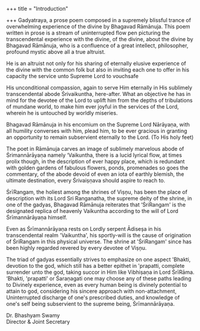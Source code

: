 +++
title = "Introduction"

+++
Gadyatraya, a prose poem composed in a supremely blissful trance of overwhelming experience of the divine by Bhagavad Rāmānuja. This poem written in prose is a stream of uninterrupted flow pen picturing the transcendental experience with the divine, of the divine, about the divine by Bhagavad Rāmānuja, who is a confluence of a great intellect, philosopher, profound mystic above all a true altruist. 

He is an altruist not only for his sharing of eternally elusive experience of the divine with the common folk but also in inviting each one to offer in his capacity the service unto Supreme Lord to vouchsafe 

His unconditional compassion, again to serve Him eternally in His sublimely transcendental abode Śrivaikuntha, here-after. What an objective he has in mind for the devotee of the Lord to uplift him from the depths of tribulations of mundane world, to make him ever joyful in the services of the Lord, wherein he is untouched by worldly miseries. 

Bhagavad Rāmānuja in his encomium on the Supreme Lord Nārāyaṇa, with all humility converses with him, plead him, to be ever gracious in granting an opportunity to remain subservient eternally to the Lord. (To His holy feet) 

The poet in Rāmānuja carves an image of sublimely marvelous abode of Śrimannārāyaṇa namely ‘Vaikuntha, there is a lucid lyrical flow, at times prolix though, in the description of ever happy place, which is redundant with golden gardens of fabulous flowers, ponds, promenades so goes the commentary, of the abode devoid of even an iota of earthly blemish, the ultimate destination, every Śrivaiṣṇava should aspire to reach to. 

ŚrīRangam, the holiest among the shrines of Viṣņu, has been the place of description with its Lord Sri Ranganatha, the supreme deity of the shrine, in one of the gadyas, Bhagavad Rāmānuja reiterates that ‘ŚriRangam' is the designated replica of heavenly Vaikuntha according to the will of Lord Śrīmannārāyaṇa himself. 

Even as Śrīmannārāyaṇa rests on Lordly serpent Ādiseșa in his transcendental realm 'Vaikuntha', his sportly-will is the cause of origination of ŚriRangam in this physical universe. The shrine at 'ŚriRangam' since has been highly regarded revered by every devotee of Viṣņu. 

The triad of gadyas essentially strives to emphasize on one aspect 'Bhakti, devotion to the god, which still has a better epithet in 'prapatti, complete surrender unto the god, taking succor in Him like Vibhiṣaṇa in Lord ŚrīRāma. ‘Bhakti, 'prapatti' or Śaraṇagati one may choose any of these paths leading to Divinely experience, even as every human being is divinely potential to attain to god, considering his sincere approach with non-attachment, Uninterrupted discharge of one's prescribed duties, and knowledge of one's self being subservient to the supreme being, Śrīmannārāyaṇa. 

Dr. Bhashyam Swamy   
Director & Joint Secretary  

